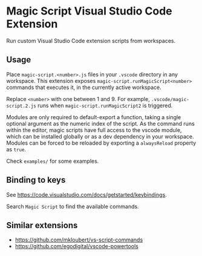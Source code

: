 # Magic Script Visual Studio Code Extension

Run custom Visual Studio Code extension scripts from workspaces.

## Usage

Place `magic-script.<number>.js` files in your `.vscode` directory in any workspace. This extension exposes `magic-script.runMagicScript<number>` commands that executes it,
in the currently active workspace.

Replace `<number>` with one between 1 and 9. For example, `.vscode/magic-script.2.js` runs when `magic-script.runMagicScript2` is triggered.

Modules are only required to default-export a function, taking a single optional argument as the numeric index of the script. As the command runs within the editor,
magic scripts have full access to the vscode module, which can be installed globally or as a dev dependency in your workspace. Modules can be forced to be reloaded by exporting
a `alwaysReload` property as `true`.

Check `examples/` for some examples.

## Binding to keys

See https://code.visualstudio.com/docs/getstarted/keybindings.

Search `Magic Script` to find the available commands.

## Similar extensions

* https://github.com/mkloubert/vs-script-commands
* https://github.com/egodigital/vscode-powertools
